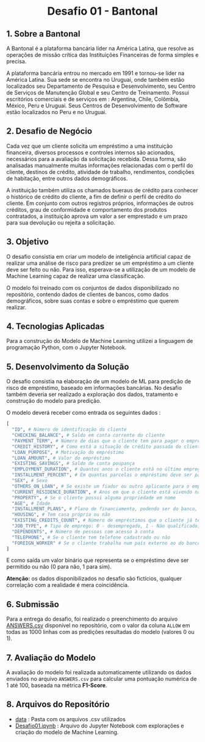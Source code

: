 # <p align='center'> **Desafio 01 - Bantonal**

## **1. Sobre a Bantonal**
A Bantonal é a plataforma bancária líder na América Latina, que resolve as operações de missão crítica das Instituições Financeiras de forma simples e precisa.

A plataforma bancária entrou no mercado em 1991 e tornou-se líder na América Latina. Sua sede se encontra no Uruguai, onde também estão localizados seu Departamento de Pesquisa e Desenvolvimento, seu Centro de Serviços de Manutenção Global e seu Centro de Treinamento. Possui escritórios comerciais e de serviços em : Argentina, Chile, Colômbia, México, Peru e Uruguai. Seus Centros de Desenvolvimento de Software estão localizados no Peru e no Uruguai.

## **2. Desafio de Negócio**

Cada vez que um cliente solicita um empréstimo a uma instituição financeira, diversos processos e controles internos são acionados, necessários para a avaliação da solicitação recebida. Dessa forma, são analisadas manualmente muitas informações relacionadas com o perfil do cliente, destinos de crédito, atividade de trabalho, rendimentos, condições de habitação, entre outros dados demográficos.

A instituição também utiliza os chamados bueraus de crédito para conhecer o histórico de crédito do cliente, a fim de definir o perfil de crédito do cliente. Em conjunto com outros registros próprios, informações de outros créditos, grau de conformidade e comportamento dos produtos contratados, a instituição aprova um valor a ser emprestado e um prazo para sua devolução ou rejeita a solicitação.

## **3. Objetivo**
O desafio consistia em criar um modelo de inteligência artificial capaz de realizar uma análise de risco para predizer se um empréstimo a um cliente deve ser feito ou não. Para isso, esperava-se a utilização de um modelo de Machine Learning capaz de realizar uma classificação.

O modelo foi treinado com os conjuntos de dados disponibilizado no repositório, contendo dados de clientes de bancos, como dados demográficos, sobre suas contas e sobre o empréstimo que querem realizar.

## **4. Tecnologias Aplicadas**
Para a construção do Modelo de Machine Learning utilizei a linguagem de programação Python, com o Jupyter Notebook.

## **5. Desenvolvimento da Solução**
O desafio consistia na elaboração de um modelo de ML para predição de risco de empréstimo, baseado em informações bancárias. No desafio também deveria ser realizado a exploração dos dados, tratamento e construção do modelo para predição.

O modelo deverá receber como entrada os seguintes dados :
```python
[
  "ID", # Número de identificação do cliente
  "CHECKING_BALANCE", # Saldo em conta corrente do cliente
  "PAYMENT_TERM", # Número de dias que o cliente tem para pagar o empréstimo
  "CREDIT_HISTORY", # Como está a situação de crédito passada do cliente
  "LOAN_PURPOSE", # Motivação do empréstimo
  "LOAN_AMOUNT", # Valor do empréstimo
  "EXISTING_SAVINGS", # Saldo de conta poupança
  "EMPLOYMENT_DURATION", # Quantos anos o cliente está no último emprego
  "INSTALLMENT_PERCENT", # Em quantas parcelas o empréstimo deve ser pago
  "SEX", # Sexo
  "OTHERS_ON_LOAN", # Se existe um fiador ou outro aplicante para o empréstimo
  "CURRENT_RESIDENCE_DURATION", # Anos em que o cliente está vivendo na última casa
  "PROPERTY", # Se o cliente possui alguma propriedade em nome
  "AGE", # Idade
  "INSTALLMENT_PLANS", # Plano de financiamento, podendo ser do banco, externo, ou nenhum
  "HOUSING", # Tem casa própria ou não
  "EXISTING_CREDITS_COUNT", # Número de empréstimos que o cliente já tem
  "JOB_TYPE", # Tipo de emprego: 0 - desempregado, 1 - Não qualificado, 2 - Autônomo, 3 - Qualificado
  "DEPENDENTS", # Número de pessoas com acesso à conta
  "TELEPHONE", # Se o cliente tem telefone cadastrado ou não
  "FOREIGN_WORKER" # Se o cliente trabalha num país externo ao do banco ou não
]
```
E como saída um valor binário que representa se o empréstimo deve ser permitido ou não (0 para não, 1 para sim).

**Atenção:** os dados disponibilizados no desafio são fictícios, qualquer correlação com a realidade é mera coincidência.

## **6. Submissão**
Para a entrega do desafio, foi realizado o preenchimento do arquivo [ANSWERS.csv](data/ANSWERS.csv) disponível no repositório, com o valor da coluna ```ALLOW``` em todas as 1000 linhas com as predições resultadas do modelo (valores 0 ou 1).

## **7. Avaliação do Modelo**
A avaliação do modelo foi realizada automaticamente utilizando os dados enviados no arquivo ```ANSWERS.csv``` para calcular uma pontuação numérica de 1 até 100, baseada na métrica **F1-Score**.

## **8. Arquivos do Repositório**
- [data](data) : Pasta com os arquivos .csv utilizados
- [Desafio01.ipynb](Desafio01.ipynb) : Arquivo do Jupyter Notebook com explorações e criação do modelo de Machine Learning.